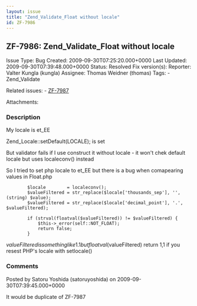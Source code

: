 ```yaml
---
layout: issue
title: "Zend_Validate_Float without locale"
id: ZF-7986
---
```


ZF-7986: Zend\_Validate\_Float without locale
---------------------------------------------

 Issue Type: Bug Created: 2009-09-30T07:25:20.000+0000 Last Updated: 2009-09-30T07:39:48.000+0000 Status: Resolved Fix version(s): 
 Reporter:  Valter Kungla (kungla)  Assignee:  Thomas Weidner (thomas)  Tags: - Zend\_Validate
 
 Related issues: - [ZF-7987](/issues/browse/ZF-7987)
 
 Attachments: 
### Description

My locale is et\_EE

Zend\_Locale::setDefault(LOCALE); is set

But validator fails if I use construct it without locale - it won't chek default locale but uses localeconv() instead

So I tried to set php locale to et\_EE but there is a bug when comapearing values in Float.php

 
            $locale        = localeconv();
            $valueFiltered = str_replace($locale['thousands_sep'], '', (string) $value);
            $valueFiltered = str_replace($locale['decimal_point'], '.', $valueFiltered);
    
            if (strval(floatval($valueFiltered)) != $valueFiltered) {
                $this->_error(self::NOT_FLOAT);
                return false;
            }


$valueFiltered is something like 1.1 but floatval($valueFiltered) return 1,1 if you resest PHP's locale with setlocale()

 

 

### Comments

Posted by Satoru Yoshida (satoruyoshida) on 2009-09-30T07:39:45.000+0000

It would be duplicate of ZF-7987

 

 